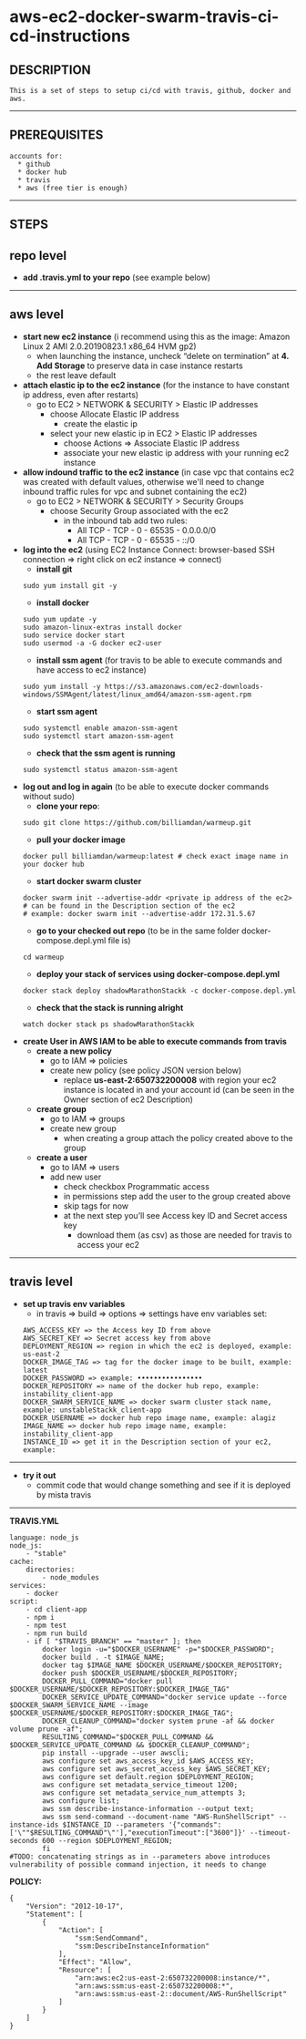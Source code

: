 # aws-ec2-docker-swarm-travis-ci-cd-instructions
**DESCRIPTION**
------
    This is a set of steps to setup ci/cd with travis, github, docker and aws.
------
**PREREQUISITES**
------
    accounts for:
      * github
      * docker hub
      * travis 
      * aws (free tier is enough)
------
**STEPS**
------
  repo level
------
* **add .travis.yml to your repo** (see example below)
------
  aws level
------
* **start new ec2 instance** (i recommend using this as the image: Amazon Linux 2 AMI 2.0.20190823.1 x86_64 HVM gp2)
    * when launching the instance, uncheck “delete on termination” at **4. Add Storage** to preserve data in case instance restarts
    * the rest leave default
* **attach elastic ip to the ec2 instance** (for the instance to have constant ip address, even after restarts)
    * go to EC2 > NETWORK & SECURITY > Elastic IP addresses
      * choose Allocate Elastic IP address
         * create the elastic ip
      * select your new elastic ip in EC2 > Elastic IP addresses
         * choose Actions => Associate Elastic IP address
         * associate your new elastic ip address with your running ec2 instance
* **allow indound traffic to the ec2 instance** (in case vpc that contains ec2 was created with default values, otherwise we'll need to change inbound traffic rules for vpc and subnet containing the ec2)
    * go to EC2 > NETWORK & SECURITY > Security Groups
      * choose Security Group associated with the ec2
         * in the inbound tab add two rules:
           * All TCP - TCP - 0 - 65535 - 0.0.0.0/0
           * All TCP - TCP - 0 - 65535 - ::/0
* **log into the ec2** (using EC2 Instance Connect: browser-based SSH connection => right click on ec2 instance => connect)
    * **install git**
    ```
    sudo yum install git -y
    ```
    * **install docker**
    ```
    sudo yum update -y
    sudo amazon-linux-extras install docker
    sudo service docker start
    sudo usermod -a -G docker ec2-user
    ```
    * **install ssm agent** (for travis to be able to execute commands and have access to ec2 instance)
    ```
    sudo yum install -y https://s3.amazonaws.com/ec2-downloads-windows/SSMAgent/latest/linux_amd64/amazon-ssm-agent.rpm
    ```
    * **start ssm agent** 
    ```
    sudo systemctl enable amazon-ssm-agent
    sudo systemctl start amazon-ssm-agent
    ```
    * **check that the ssm agent is running** 
    ```
    sudo systemctl status amazon-ssm-agent
    ```
* **log out and log in again** (to be able to execute docker commands without sudo)
    * **clone your repo**: 
    ```
    sudo git clone https://github.com/billiamdan/warmeup.git
    ```
    * **pull your docker image**
    ```
    docker pull billiamdan/warmeup:latest # check exact image name in your docker hub
    ```
    * **start docker swarm cluster**
    ```
    docker swarm init --advertise-addr <private ip address of the ec2> # can be found in the Description section of the ec2
    # example: docker swarm init --advertise-addr 172.31.5.67
    ```
    * **go to your checked out repo** (to be in the same folder docker-compose.depl.yml file is)
    ```
    cd warmeup
    ```
    * **deploy your stack of services using docker-compose.depl.yml**
    ```
    docker stack deploy shadowMarathonStackk -c docker-compose.depl.yml
    ```
    * **check that the stack is running alright**
    ```
    watch docker stack ps shadowMarathonStackk 
    ```
* **create User in AWS IAM to be able to execute commands from travis**
    * **create a new policy**
        * go to IAM => policies
        * create new policy (see policy JSON version below)
            * replace **us-east-2:650732200008** with region your ec2 instance is located in and your account id (can be seen in the Owner section of ec2 Description)
    * **create group** 
        * go to IAM => groups
        * create new group
            * when creating a group attach the policy created above to the group
    * **create a user**
        * go to IAM => users
        * add new user
            * check checkbox Programmatic access
            * in permissions step add the user to the group created above
            * skip tags for now
            * at the next step you’ll see Access key ID and Secret access key
                * download them (as csv) as those are needed for travis to access your ec2
------
  travis level
------
* **set up travis env variables**
    * in travis => build => options => settings have env variables set:
    ```
    AWS_ACCESS_KEY => the Access key ID from above 
    AWS_SECRET_KEY => Secret access key from above
    DEPLOYMENT_REGION => region in which the ec2 is deployed, example: us-east-2
    DOCKER_IMAGE_TAG => tag for the docker image to be built, example: latest
    DOCKER_PASSWORD => example: ••••••••••••••••
    DOCKER_REPOSITORY => name of the docker hub repo, example: instability_client-app
    DOCKER_SWARM_SERVICE_NAME => docker swarm cluster stack name, example: unstableStackk_client-app
    DOCKER_USERNAME => docker hub repo image name, example: alagiz
    IMAGE_NAME => docker hub repo image name, example: instability_client-app
    INSTANCE_ID => get it in the Description section of your ec2, example:  
    ```
------
* **try it out**
    * commit code that would change something and see if it is deployed by mista travis
------

**TRAVIS.YML**
```
language: node_js
node_js:
    - "stable"
cache:
    directories:
        - node_modules
services:
    - docker
script:
    - cd client-app
    - npm i
    - npm test
    - npm run build
    - if [ "$TRAVIS_BRANCH" == "master" ]; then
        docker login -u="$DOCKER_USERNAME" -p="$DOCKER_PASSWORD";
        docker build . -t $IMAGE_NAME;
        docker tag $IMAGE_NAME $DOCKER_USERNAME/$DOCKER_REPOSITORY;
        docker push $DOCKER_USERNAME/$DOCKER_REPOSITORY;
        DOCKER_PULL_COMMAND="docker pull $DOCKER_USERNAME/$DOCKER_REPOSITORY:$DOCKER_IMAGE_TAG"
        DOCKER_SERVICE_UPDATE_COMMAND="docker service update --force $DOCKER_SWARM_SERVICE_NAME --image $DOCKER_USERNAME/$DOCKER_REPOSITORY:$DOCKER_IMAGE_TAG";
        DOCKER_CLEANUP_COMMAND="docker system prune -af && docker volume prune -af";
        RESULTING_COMMAND="$DOCKER_PULL_COMMAND && $DOCKER_SERVICE_UPDATE_COMMAND && $DOCKER_CLEANUP_COMMAND";
        pip install --upgrade --user awscli;
        aws configure set aws_access_key_id $AWS_ACCESS_KEY;
        aws configure set aws_secret_access_key $AWS_SECRET_KEY;
        aws configure set default.region $DEPLOYMENT_REGION;
        aws configure set metadata_service_timeout 1200;
        aws configure set metadata_service_num_attempts 3;
        aws configure list;
        aws ssm describe-instance-information --output text;
        aws ssm send-command --document-name "AWS-RunShellScript" --instance-ids $INSTANCE_ID --parameters '{"commands":['\""$RESULTING_COMMAND"\"'],"executionTimeout":["3600"]}' --timeout-seconds 600 --region $DEPLOYMENT_REGION;
        fi
#TODO: concatenating strings as in --parameters above introduces vulnerability of possible command injection, it needs to change
```
**POLICY:**
```
{
    "Version": "2012-10-17",
    "Statement": [
        {
            "Action": [
                "ssm:SendCommand",
                "ssm:DescribeInstanceInformation"
            ],
            "Effect": "Allow",
            "Resource": [
                "arn:aws:ec2:us-east-2:650732200008:instance/*",
                "arn:aws:ssm:us-east-2:650732200008:*",
                "arn:aws:ssm:us-east-2::document/AWS-RunShellScript"
            ]
        }
    ]
}
```

